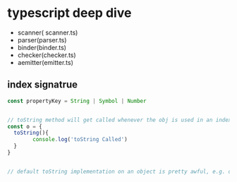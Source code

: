 # typescript deep dive

- scanner( scanner.ts)
- parser(parser.ts)
- binder(binder.ts)
- checker(checker.ts)
- aemitter(emitter.ts)





##  index signatrue

```ts
const propertyKey = String | Symbol | Number


// toString method will get called whenever the obj is used in an index position
const o = {
  toString(){
		console.log('toString Called')
  }
}


// default toString implementation on an object is pretty awful, e.g. on v8 it always returns [object Object]:





```



